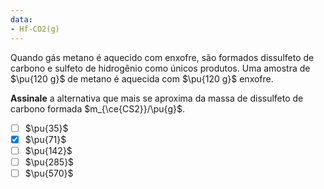 ```yaml
---
data: 
- Hf-CO2(g)
---
```


Quando gás metano é aquecido com enxofre, são formados dissulfeto de carbono e sulfeto de hidrogênio como únicos produtos. Uma amostra de $\pu{120 g}$ de metano é aquecida com $\pu{120 g}$ enxofre.

**Assinale** a alternativa que mais se aproxima da massa de dissulfeto de carbono formada $m_{\ce{CS2}}/\pu{g}$.

- [ ] $\pu{35}$
- [x] $\pu{71}$
- [ ] $\pu{142}$
- [ ] $\pu{285}$
- [ ] $\pu{570}$